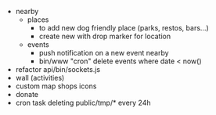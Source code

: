 - nearby
    - places 
        - to add new dog friendly place (parks, restos, bars...)
        - create new with drop marker for location
    - events
        - push notification on a new event nearby
        - bin/www "cron" delete events where date < now()
- refactor api/bin/sockets.js
- wall (activities)
- custom map shops icons
- donate
- cron task deleting public/tmp/* every 24h